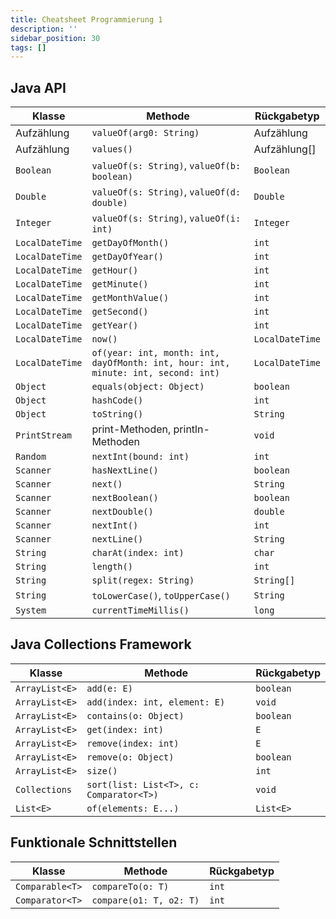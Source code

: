 ```yaml
---
title: Cheatsheet Programmierung 1
description: ''
sidebar_position: 30
tags: []
---
```


## Java API

| Klasse           | Methode                                                                           | Rückgabetyp      |
| ---------------- | --------------------------------------------------------------------------------- | ---------------- |
| Aufzählung       | `valueOf(arg0: String)`                                                           | Aufzählung       |
| Aufzählung       | `values()`                                                                        | Aufzählung[]     |
| `Boolean`        | `valueOf(s: String)`, `valueOf(b: boolean)`                                       | `Boolean`        |
| `Double`         | `valueOf(s: String)`, `valueOf(d: double)`                                        | `Double`         |
| `Integer`        | `valueOf(s: String)`, `valueOf(i: int)`                                           | `Integer`        |
| `LocalDateTime`  | `getDayOfMonth()`                                                                 | `int`            |
| `LocalDateTime`  | `getDayOfYear()`                                                                  | `int`            |
| `LocalDateTime`  | `getHour()`                                                                       | `int`            |
| `LocalDateTime`  | `getMinute()`                                                                     | `int`            |
| `LocalDateTime`  | `getMonthValue()`                                                                 | `int`            |
| `LocalDateTime`  | `getSecond()`                                                                     | `int`            |
| `LocalDateTime`  | `getYear()`                                                                       | `int`            |
| `LocalDateTime`  | `now()`                                                                           | `LocalDateTime`  |
| `LocalDateTime`  | `of(year: int, month: int, dayOfMonth: int, hour: int, minute: int, second: int)` | `LocalDateTime`  |
| `Object`         | `equals(object: Object)`                                                          | `boolean`        |
| `Object`         | `hashCode()`                                                                      | `int`            |
| `Object`         | `toString()`                                                                      | `String`         |
| `PrintStream`    | print-Methoden, println-Methoden                                                  | `void`           |
| `Random`         | `nextInt(bound: int)`                                                             | `int`            |
| `Scanner`        | `hasNextLine()`                                                                   | `boolean`        |
| `Scanner`        | `next()`                                                                          | `String`         |
| `Scanner`        | `nextBoolean()`                                                                   | `boolean`        |
| `Scanner`        | `nextDouble()`                                                                    | `double`         |
| `Scanner`        | `nextInt()`                                                                       | `int`            |
| `Scanner`        | `nextLine()`                                                                      | `String`         |
| `String`         | `charAt(index: int)`                                                              | `char`           |
| `String`         | `length()`                                                                        | `int`            |
| `String`         | `split(regex: String)`                                                            | `String[]`       |
| `String`         | `toLowerCase()`, `toUpperCase()`                                                  | `String`         |
| `System`         | `currentTimeMillis()`                                                             | `long`           |

## Java Collections Framework

| Klasse          | Methode                                                    | Rückgabetyp        |
| --------------- | ---------------------------------------------------------- | ------------------ |
| `ArrayList<E>`  | `add(e: E)`                                                | `boolean`          |
| `ArrayList<E>`  | `add(index: int, element: E)`                              | `void`             |
| `ArrayList<E>`  | `contains(o: Object)`                                      | `boolean`          |
| `ArrayList<E>`  | `get(index: int)`                                          | `E`                |
| `ArrayList<E>`  | `remove(index: int)`                                       | `E`                |
| `ArrayList<E>`  | `remove(o: Object)`                                        | `boolean`          |
| `ArrayList<E>`  | `size()`                                                   | `int`              |
| `Collections`   | `sort(list: List<T>, c: Comparator<T>)`                    | `void`             |
| `List<E>`       | `of(elements: E...)`                                       | `List<E>`          |

## Funktionale Schnittstellen

| Klasse          | Methode                 | Rückgabetyp |
| --------------- | ----------------------- | ----------- |
| `Comparable<T>` | `compareTo(o: T)`       | `int`       |
| `Comparator<T>` | `compare(o1: T, o2: T)` | `int`       |
